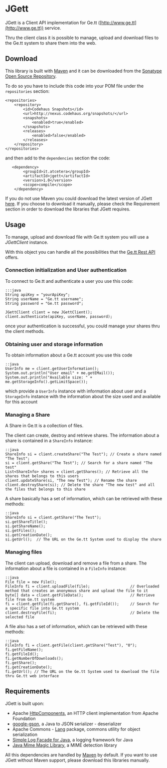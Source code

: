 # JGett 

JGett is a Client API implementation for Ge.tt ([http://www.ge.tt](http://www.ge.tt)) service.

Thru the client class it is possible to manage, upload and download files to the Ge.tt system to share them into the web.

## Download
This library is built with [Maven](http://maven.apache.org/) and it can be downloaded from the [Sonatype Open Source Repository](https://oss.sonatype.org/content/groups/public/).

To do so you have to include this code into your POM file under the `repositories` section:

	<repositories>
		<repository>
			<id>Codehaus Snapshots</id>
			<url>http://nexus.codehaus.org/snapshots/</url>
			<snapshots>
				<enabled>true</enabled>
			</snapshots>
			<releases>
				<enabled>false</enabled>
			</releases>
		</repository>
	</repositories>
and then add to the `dependencies` section the code:

       <dependency>
			<groupId>it.atcetera</groupId>
			<artifactId>jgett</artifactId>
			<version>1.0</version>
			<scope>compile</scope>
		</dependency>

If you do not use Maven you could download the latest version of JGett [here](#). If you choose to download it manually, please check the Requirement section in order to download the libraries that JGett requires.

## Usage

To manage, upload and download file with Ge.tt system you will use a _JGettClient_ instance.

With this object you can handle all the possibilities that the [Ge.tt Rest API](http://ge.tt/developers/rest) offers.

### Connection initialization and User authentication
To connect to Ge.tt and authenticate a user you use this code:

	:::java
	String apiKey = "yourApiKey";
	String userName = "Ge.tt username";
	String password = "Ge.tt password";
	
	JGettClient client = new JGettClient();
	client.authenticate(apiKey, userName, password);

once your authentication is successful, you could manage your shares thru the client methods.

### Obtaining user and storage information
To obtain information about a Ge.tt account you use this code
	
	::java
	UserInfo me = client.getUserInformation();
	System.out.println("User email" + me.getEMail());
	System.out.println("Available size: " + me.getStorageInfo().getLimitSpace());
	
which provide a `UserInfo` instance with information about user and a `StorageInfo` instance with the information about the size used and available for this account

### Managing a Share

A Share in Ge.tt is a collection of files.

The client can create, destroy and retrieve shares. The information about a share is contained in a `ShareInfo` instance:

	::java
	ShareInfo si = client.createShare("The Test"); // Create a share named "The Test";
	si = client.getShare("The Test"); // Search for a share named "The test"
	List<ShareInfo> shares = client.getShares(); // Retrieve all the shares that belongs to this users
	client.updateShare(si, "The new Test"); // Rename the share
	client.destroyShare(si); // Delete the share "The new test" and all the files that belongs to this share
	
A share basically has a set of information, which can be retrieved with these methods:

	::java
	ShareInfo si = client.getShare("The Test");
	si.getShareTitle();
	si.getShareName();
	si.getFiles();
	si.getCreationDate();
	si.getUrl();  // The URL on the Ge.tt System used to display the share
	
### Managing files

The client can upload, download and remove a file from a share. The information about a file is contained in a `FileInfo` instance:

	::java
	File file = new File();
	FileInfo fi = client.uploadFile(file);					// Overloaded method that creates an anonymous share and upload the file to it
	byte[] data = client.getFileData();						// Retrieve file from Ge.tt system
	fi = client.getFile(fi.getShare(), fi.getFileId());		// Search for a specific file into Ge.tt system
	client.destroyFile(fi);									// Delete the selected file
	
A file also has a set of information, which can be retrieved with these methods:

	::java
	FileInfo fi = client.getFile(client.getShare("Test"), "0");
	fi.getFileName();
	fi.getFileId();
	fi.getNumberOfDownloads();
	fi.getShare();
	fi.getCreationDate();
	fi.getUrl(); // The URL on the Ge.tt System used to download the file thru Ge.tt web interface
	


## Requirements

JGett is built upon:

  - Apache [HttpComponents](http://hc.apache.org/), an HTTP client implementation from Apache Foundation
  - [google-gson](http://code.google.com/p/google-gson/), a Java to JSON serializer - deserializer
  - Apache Commons - [Lang](http://commons.apache.org/lang/) package, commons utility for object serialization
  - [Simple Log Facade for Java](http://www.slf4j.org/), a logging framework for Java
  - [Java Mime Magic Library](http://jmimemagic.sourceforge.net/index.html), a MIME detection library
  
All this dependencies are handled by [Maven](http://maven.apache.org/) by default. 
If you want to use JGett without Maven support, please download this libraries manually.